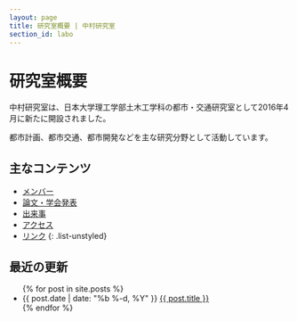 ```yaml
---
layout: page
title: 研究室概要 | 中村研究室
section_id: labo
---
```


# 研究室概要

中村研究室は、日本大学理工学部土木工学科の都市・交通研究室として2016年4月に新たに開設されました。

都市計画、都市交通、都市開発などを主な研究分野として活動しています。

## 主なコンテンツ

* [メンバー](member)
* [論文・学会発表](papers)
* [出来事](posts)
* [アクセス](access)
* [リンク](link)
{: .list-unstyled}

## 最近の更新

<ul class="post-list">
  {% for post in site.posts %}
  <li>
    <span class="post-meta">{{ post.date | date: "%b %-d, %Y" }}</span>
    <a class="post-link" href="{{ post.url | prepend: site.baseurl }}">{{ post.title }}</a>
  </li>
  {% endfor %}
</ul>

<!--
<p class="rss-subscribe">subscribe <a href="{{ "/feed.xml" | prepend: site.baseurl }}">via RSS</a></p>
-->
